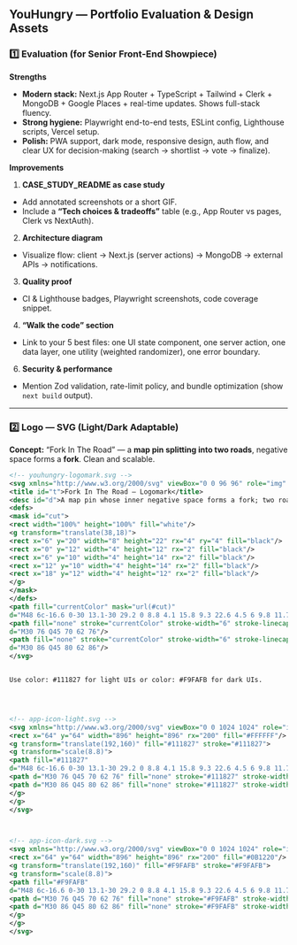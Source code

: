 ## YouHungry — Portfolio Evaluation & Design Assets

### 1️⃣ Evaluation (for Senior Front-End Showpiece)

**Strengths**

- **Modern stack:** Next.js App Router + TypeScript + Tailwind + Clerk + MongoDB + Google Places + real-time updates. Shows full-stack fluency.
- **Strong hygiene:** Playwright end-to-end tests, ESLint config, Lighthouse scripts, Vercel setup.
- **Polish:** PWA support, dark mode, responsive design, auth flow, and clear UX for decision-making (search → shortlist → vote → finalize).

**Improvements**

1. **CASE_STUDY_README as case study**

- Add annotated screenshots or a short GIF.
- Include a **“Tech choices & tradeoffs”** table (e.g., App Router vs pages, Clerk vs NextAuth).

2. **Architecture diagram**

- Visualize flow: client → Next.js (server actions) → MongoDB → external APIs → notifications.

3. **Quality proof**

- CI & Lighthouse badges, Playwright screenshots, code coverage snippet.

4. **“Walk the code” section**

- Link to your 5 best files: one UI state component, one server action, one data layer, one utility (weighted randomizer), one error boundary.

6. **Security & performance**

- Mention Zod validation, rate-limit policy, and bundle optimization (show `next build` output).

---

### 2️⃣ Logo — SVG (Light/Dark Adaptable)

**Concept:** “Fork In The Road” — a **map pin splitting into two roads**, negative space forms a **fork**. Clean and scalable.

```svg
<!-- youhungry-logomark.svg -->
<svg xmlns="http://www.w3.org/2000/svg" viewBox="0 0 96 96" role="img" aria-labelledby="t d">
<title id="t">Fork In The Road – Logomark</title>
<desc id="d">A map pin whose inner negative space forms a fork; two roads split at the base.</desc>
<defs>
<mask id="cut">
<rect width="100%" height="100%" fill="white"/>
<g transform="translate(38,18)">
<rect x="6" y="20" width="8" height="22" rx="4" ry="4" fill="black"/>
<rect x="0" y="12" width="4" height="12" rx="2" fill="black"/>
<rect x="6" y="10" width="4" height="14" rx="2" fill="black"/>
<rect x="12" y="10" width="4" height="14" rx="2" fill="black"/>
<rect x="18" y="12" width="4" height="12" rx="2" fill="black"/>
</g>
</mask>
</defs>
<path fill="currentColor" mask="url(#cut)"
d="M48 6c-16.6 0-30 13.1-30 29.2 0 8.8 4.1 15.8 9.3 22.6 4.5 6 9.8 11.7 14.7 18.8 2.5 3.6 4.7 7.6 6 11.4 1.3-3.8 3.5-7.8 6-11.4 4.8-7.1 10.1-12.8 14.7-18.8 5.2-6.9 9.3-13.8 9.3-22.6C78 19.1 64.6 6 48 6z"/>
<path fill="none" stroke="currentColor" stroke-width="6" stroke-linecap="round"
d="M30 76 Q45 70 62 76"/>
<path fill="none" stroke="currentColor" stroke-width="6" stroke-linecap="round"
d="M30 86 Q45 80 62 86"/>
</svg>


Use color: #111827 for light UIs or color: #F9FAFB for dark UIs.




<!-- app-icon-light.svg -->
<svg xmlns="http://www.w3.org/2000/svg" viewBox="0 0 1024 1024" role="img" aria-label="YouHungry app icon">
<rect x="64" y="64" width="896" height="896" rx="200" fill="#FFFFFF"/>
<g transform="translate(192,160)" fill="#111827" stroke="#111827">
<g transform="scale(8.8)">
<path fill="#111827"
d="M48 6c-16.6 0-30 13.1-30 29.2 0 8.8 4.1 15.8 9.3 22.6 4.5 6 9.8 11.7 14.7 18.8 2.5 3.6 4.7 7.6 6 11.4 1.3-3.8 3.5-7.8 6-11.4 4.8-7.1 10.1-12.8 14.7-18.8 5.2-6.9 9.3-13.8 9.3-22.6C78 19.1 64.6 6 48 6z"/>
<path d="M30 76 Q45 70 62 76" fill="none" stroke="#111827" stroke-width="6" stroke-linecap="round"/>
<path d="M30 86 Q45 80 62 86" fill="none" stroke="#111827" stroke-width="6" stroke-linecap="round"/>
</g>
</g>
</svg>



<!-- app-icon-dark.svg -->
<svg xmlns="http://www.w3.org/2000/svg" viewBox="0 0 1024 1024" role="img" aria-label="YouHungry app icon (dark)">
<rect x="64" y="64" width="896" height="896" rx="200" fill="#0B1220"/>
<g transform="translate(192,160)" fill="#F9FAFB" stroke="#F9FAFB">
<g transform="scale(8.8)">
<path fill="#F9FAFB"
d="M48 6c-16.6 0-30 13.1-30 29.2 0 8.8 4.1 15.8 9.3 22.6 4.5 6 9.8 11.7 14.7 18.8 2.5 3.6 4.7 7.6 6 11.4 1.3-3.8 3.5-7.8 6-11.4 4.8-7.1 10.1-12.8 14.7-18.8 5.2-6.9 9.3-13.8 9.3-22.6C78 19.1 64.6 6 48 6z"/>
<path d="M30 76 Q45 70 62 76" fill="none" stroke="#F9FAFB" stroke-width="6" stroke-linecap="round"/>
<path d="M30 86 Q45 80 62 86" fill="none" stroke="#F9FAFB" stroke-width="6" stroke-linecap="round"/>
</g>
</g>
</svg>
```
